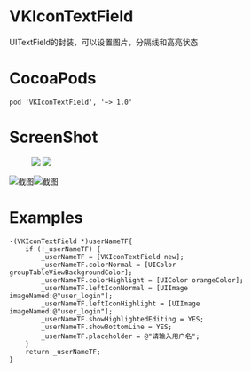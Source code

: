 # VKIconTextField
UITextField的封装，可以设置图片，分隔线和高亮状态

# CocoaPods
```
pod 'VKIconTextField', '~> 1.0'
```

# ScreenShot

<figure class="half">
    <img src="http://github.com/Senvid-iOS/VKIconTextField/raw/master/ScreenShot/image1.png">
    <img src="http://github.com/Senvid-iOS/VKIconTextField/raw/master/ScreenShot/image1.png">
</figure>

![截图](https://github.com/Senvid-iOS/VKIconTextField/raw/master/ScreenShot/image1.png)![截图](https://github.com/Senvid-iOS/VKIconTextField/raw/master/ScreenShot/image2.png)

# Examples
```
-(VKIconTextField *)userNameTF{
    if (!_userNameTF) {
        _userNameTF = [VKIconTextField new];
        _userNameTF.colorNormal = [UIColor groupTableViewBackgroundColor];
        _userNameTF.colorHighlight = [UIColor orangeColor];
        _userNameTF.leftIconNormal = [UIImage imageNamed:@"user_login"];
        _userNameTF.leftIconHighlight = [UIImage imageNamed:@"user_login"];
        _userNameTF.showHighlightedEditing = YES;
        _userNameTF.showBottomLine = YES;
        _userNameTF.placeholder = @"请输入用户名";
    }
    return _userNameTF;
}
```
